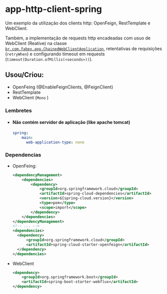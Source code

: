 # app-http-client-spring
Um exemplo da utilização dos clients http: OpenFeign, RestTemplate e WebClient.

Também, a implementação de requests http encadeadas com usuo de WebClient (Reative) na classe [`br.com.fabex.app.ChainedWebClientApplication`](src/main/java/br/com/fabex/app/ChainedWebClientApplication.java), retentativas de requisições (`retryWhen`) e configurando timeout em requests (`timeout(Duration.ofMillis(<seconds>))`). 

## Usou/Criou:
- OpenFeing (@EnableFeignClients, @FeignClient)
- RestTemplate
- WebClient (`Mono` )

### Lembretes
- #### Não contém servidor de aplicação (like apache tomcat)
  ````yaml
  spring:
      main:
        web-application-type: none
  ````
  
### Dependencias
- OpenFeing:
  ````xml
  <dependencyManagement>
      <dependencies>
          <dependency>
              <groupId>org.springframework.cloud</groupId>
              <artifactId>spring-cloud-dependencies</artifactId>
              <version>${spring-cloud.version}</version>
              <type>pom</type>
              <scope>import</scope>
          </dependency>
      </dependencies>
  </dependencyManagement>
  <!-- ... -->
  <dependencies>
    <dependency>
        <groupId>org.springframework.cloud</groupId>
        <artifactId>spring-cloud-starter-openfeign</artifactId>
    </dependency>
  </dependencies>
  ````
- WebClient
  ````xml
  <dependency>
      <groupId>org.springframework.boot</groupId>
      <artifactId>spring-boot-starter-webflux</artifactId>
  </dependency>
  ````